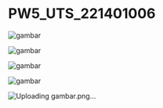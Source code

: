 # PW5_UTS_221401006

![gambar](https://github.com/JovinkaAphelliaSalva/PW5_UTS_221401006/assets/151487681/84b75110-404b-4f69-8ea0-69a628293c8b)

![gambar](https://github.com/JovinkaAphelliaSalva/PW5_UTS_221401006/assets/151487681/d162ccd2-e0f4-4a8d-8a82-d7bae4b3ca61)

![gambar](https://github.com/JovinkaAphelliaSalva/PW5_UTS_221401006/assets/151487681/9e49f86d-5225-494e-8c1f-7b954a518410)

![gambar](https://github.com/JovinkaAphelliaSalva/PW5_UTS_221401006/assets/151487681/652c10fe-6c42-4686-8d88-25ad9540e2af)

![Uploading gambar.png…]()






